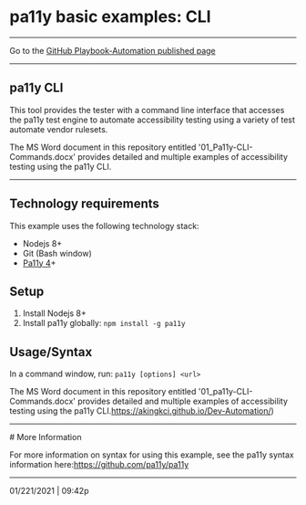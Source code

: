# pa11y basic examples: CLI

<hr>

Go to the [GitHub Playbook-Automation published page](https://section508coordinators.github.io/Dev-Automation/)

<hr>

## pa11y CLI

This tool provides the tester with a command line interface that accesses the pa11y test engine to automate accessibility testing using a variety of test automate vendor rulesets.

The MS Word document in this repository entitled '01_Pa11y-CLI-Commands.docx' provides detailed and multiple examples of accessibility testing using the pa11y CLI.

<hr>

## Technology requirements


This example uses the following technology stack:

- Nodejs 8+
- Git (Bash window)
- [Pa11y 4](https://github.com/pa11y/pa11y/tree/4.x)+

## Setup

1. Install Nodejs 8+
2. Install pa11y globally: `npm install -g pa11y`

## Usage/Syntax

In a command window, run: `pa11y [options] <url>`

The MS Word document in this repository entitled '01_pa11y-CLI-Commands.docx' provides detailed and multiple examples of accessibility testing using the pa11y CLI.https://akingkci.github.io/Dev-Automation/)

<hr>
# More Information

For more information on syntax for using this example, see the pa11y syntax information here:https://github.com/pa11y/pa11y

<hr>

01/221/2021 | 09:42p

